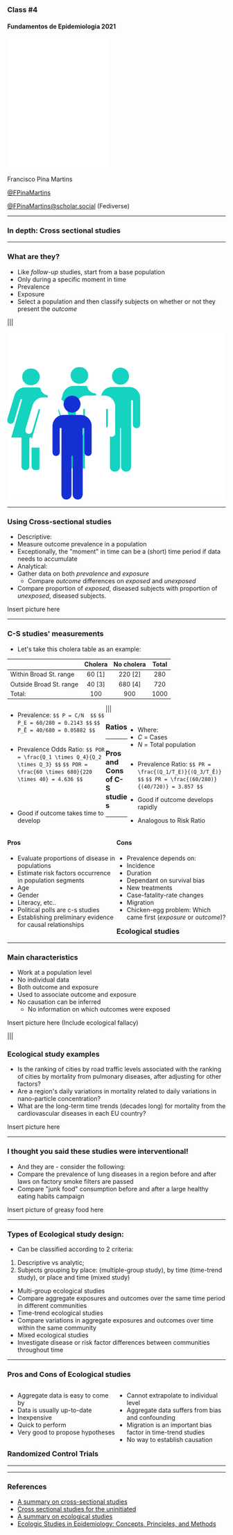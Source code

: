 ### Class #4

#### Fundamentos de Epidemiologia 2021

<img src="common/logo-FCUL.png" style="background:none; border:none; box-shadow:none;">

Francisco Pina Martins

[@FPinaMartins](https://twitter.com/FPinaMartins)

[@FPinaMartins@scholar.social](https://scholar.social/@FPinaMartins) (Fediverse)

---

### In depth: Cross sectional studies

---

### What are they?

* &shy;<!-- .element: class="fragment" -->Like *follow-up* studies, start from a base population
* &shy;<!-- .element: class="fragment" -->Only during a specific moment in time
 * Prevalence
 * Exposure
* Select a population and then classify subjects on whether or not they present the *outcome*

|||

![Cross-sectional study](C01_assets/Cross-section.png)

---

### Using Cross-sectional studies

* Descriptive:
 * Measure outcome prevalence in a population
 * Exceptionally, the "moment" in time can be a (short) time period if data needs to accumulate
* Analytical:
 * Gather data on both *prevalence* and *exposure*
   * Compare *outcome* differences on *exposed* and *unexposed*
 * Compare proportion of *exposed*, diseased subjects with proportion of *unexposed*, diseased subjects. 

Insert picture here

---

### C-S studies' measurements

<div class="fragment" data-fragment-index="1">

* Let's take this cholera table as an example:

|                               | Cholera | No cholera | Total |
|:---                           |:-------:|:----------:|:-----:|
| Within Broad St. range        | 60  [1] | 220   [2]  | 280   |
| Outside Broad St. range       | 40  [3] | 680   [4]  | 720   |
| Total:                        | 100     | 900        | 1000  |

</div>

<div class="fragment" data-fragment-index="2" style="float:left;width:45%">

* Prevalence:
`$$ P = C/N  $$` `$$ P_E = 60/280 = 0.2143 $$` `$$ P_Ē = 40/680 = 0.05882 $$`

</div>

<div class="fragment" data-fragment-index="2" style="float:right;width:45%">

</br>
</br>

* Where:
 * *C* = Cases
 * *N* = Total population

</div>

|||

### Ratios

<div class="fragment" style="float:left;width:45%">

* Prevalence Odds Ratio:
`$$ POR = \frac{Q_1 \times Q_4}{Q_2 \times Q_3} $$`
`$$ POR = \frac{60 \times 680}{220 \times 40} = 4.636 $$`

</br>
</br>

* Good if outcome takes time to develop

</div>

<div class="fragment" style="float:right;width:45%">

* Prevalence Ratio:
`$$ PR = \frac{(Q_1/T_E)}{(Q_3/T_Ē)}  $$`
`$$ PR = \frac{(60/280)}{(40/720)} = 3.857 $$`

* Good if outcome develops rapidly
* Analogous to Risk Ratio

</div>

---

### Pros and Cons of C-S studies

<div class="fragment" style="float:left; width:50%">

#### Pros

* Evaluate proportions of disease in populations
* Estimate risk factors occurrence in population segments
 * Age
 * Gender
 * Literacy, etc..
* Political polls are c-s studies
* Establishing preliminary evidence for causal relationships

</div>

<div class="fragment" style="float:right; width:50%">

#### Cons

* Prevalence depends on:
 * Incidence
 * Duration
* Dependant on survival bias
 * New treatments
 * Case-fatality-rate changes
 * Migration
* Chicken-egg problem: Which came first (*exposure* or *outcome*)?

</div>

---

### Ecological studies

---

### Main characteristics

* Work at a population level
 * No individual data
 * Both outcome and exposure
* Used to associate outcome and exposure
 * No causation can be inferred
   * No information on which outcomes were exposed

Insert picture here (Include ecological fallacy)

|||

### Ecological study examples

* Is the ranking of cities by road traffic levels associated with the ranking of cities by mortality from pulmonary diseases, after adjusting for other factors?
* Are a region's daily variations in mortality related to daily variations in nano-particle concentration?
* What are the long-term time trends (decades long) for mortality from the cardiovascular diseases in each EU country?

Insert picture here

---

### I thought you said these studies were interventional!

* And they are - consider the following:
 * Compare the prevalence of lung diseases in a region before and after laws on factory smoke filters are passed
 * Compare "junk food" consumption before and after a large healthy eating habits campaign

Insert picture of greasy food here

---

### Types of Ecological study design:

* Can be classified according to 2 criteria:
 1. Descriptive vs analytic;
 2. Subjects grouping by place: (multiple-group study), by time (time-trend study), or place and time (mixed study)

* Multi-group ecological studies
 * Compare aggregate exposures and outcomes over the same time period in different communities
* Time-trend ecological studies
 * Compare variations in aggregate exposures and outcomes over time within the same community
* Mixed ecological studies
 * Investigate disease or risk factor differences between communities throughout time

---

### Pros and Cons of Ecological studies

<div class="fragment" style="float:left;width:50%">

* Aggregate data is easy to come by
* Data is usually up-to-date
* Inexpensive
* Quick to perform
* Very good to propose hypotheses

</div>

<div class="fragment" style="float:left;width:50%">

* Cannot extrapolate to individual level
* Aggregate data suffers from bias and confounding
* Migration is an important bias factor in time-trend studies
* No way to establish causation

</div>

---

### Randomized Control Trials

---



---

### References

* [A summary on cross-sectional studies](https://sph.unc.edu/wp-content/uploads/sites/112/2015/07/nciph_ERIC8.pdf)
* [Cross sectional studies for the uninitiated](https://thebmj-frontend.bmj.com/about-bmj/resources-readers/publications/epidemiology-uninitiated/8-case-control-and-cross-sectional)
* [A summary on ecological studies](https://sph.unc.edu/wp-content/uploads/sites/112/2015/07/nciph_ERIC9.pdf)
* [Ecologic Studies in Epidemiology: Concepts, Principles, and Methods](https://www.annualreviews.org/doi/10.1146/annurev.pu.16.050195.000425?url_ver=Z39.88-2003&rfr_id=ori%3Arid%3Acrossref.org&rfr_dat=cr_pub++0pubmed)
